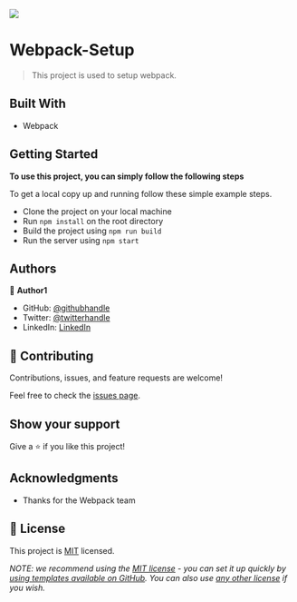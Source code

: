 ![](https://img.shields.io/badge/Microverse-blueviolet)

# Webpack-Setup

> This project is used to setup webpack.


## Built With

- Webpack


## Getting Started

**To use this project, you can simply follow the following steps**


To get a local copy up and running follow these simple example steps.
- Clone the project on your local machine
- Run `npm install` on the root directory
- Build the project using `npm run build`
- Run the server using `npm start`


## Authors

👤 **Author1**

- GitHub: [@githubhandle](https://github.com/DejazmachMolla)
- Twitter: [@twitterhandle](https://twitter.com/DJATSS)
- LinkedIn: [LinkedIn](https://www.linkedin.com/in/dejazmach-molla-027aabaa/)


## 🤝 Contributing

Contributions, issues, and feature requests are welcome!

Feel free to check the [issues page](https://github.com/DejazmachMolla/Webpack-Setup/issues).

## Show your support

Give a ⭐️ if you like this project!

## Acknowledgments

- Thanks for the Webpack team

## 📝 License

This project is [MIT](./LICENSE) licensed.

_NOTE: we recommend using the [MIT license](https://choosealicense.com/licenses/mit/) - you can set it up quickly by [using templates available on GitHub](https://docs.github.com/en/communities/setting-up-your-project-for-healthy-contributions/adding-a-license-to-a-repository). You can also use [any other license](https://choosealicense.com/licenses/) if you wish._
